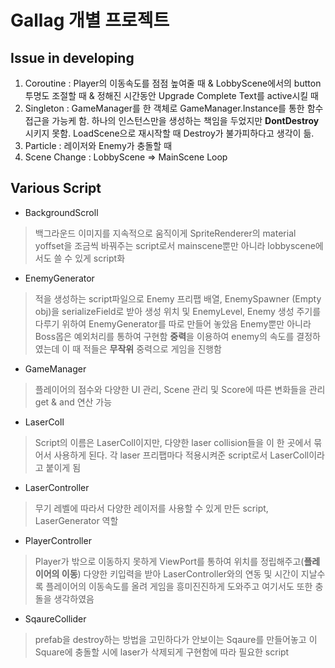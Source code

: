 # Gallag 개별 프로젝트

## Issue in developing
1. Coroutine : Player의 이동속도를 점점 높여줄 때 & LobbyScene에서의 button 투명도 조절할 때 & 정해진 시간동안 Upgrade Complete Text를 active시킬 때
2. Singleton : GameManager를 한 객체로 GameManager.Instance를 통한 함수 접근을 가능케 함. 하나의 인스턴스만을 생성하는 책임을 두었지만 **DontDestroy**시키지 못함. LoadScene으로 재시작할 때 Destroy가 불가피하다고 생각이 듦.
3. Particle : 레이저와 Enemy가 충돌할 때
4. Scene Change : LobbyScene => MainScene Loop

## Various Script

- BackgroundScroll
> 백그라운드 이미지를 지속적으로 움직이게 SpriteRenderer의 material yoffset을 조금씩 바꿔주는 script로서 mainscene뿐만 아니라 lobbyscene에서도 쓸 수 있게 script화

- EnemyGenerator
> 적을 생성하는 script파일으로 Enemy 프리팹 배열, EnemySpawner (Empty obj)을 serializeField로 받아 생성 위치 및 EnemyLevel, Enemy 생성 주기를 다루기 위하여 EnemyGenerator를 따로 만들어 놓았음 Enemy뿐만 아니라 Boss몹은 예외처리를 통하여 구현함
**중력**을 이용하여 enemy의 속도를 결정하였는데 이 때 적들은 **무작위** 중력으로 게임을 진행함 

- GameManager
> 플레이어의 점수와 다양한 UI 관리, Scene 관리 및 Score에 따른 변화들을 관리 get & and 연산 가능

- LaserColl
> Script의 이름은 LaserColl이지만, 다양한 laser collision들을 이 한 곳에서 묶어서 사용하게 된다. 각 laser 프리팹마다 적용시켜준 script로서 LaserColl이라고 붙이게 됨

- LaserController
> 무기 레벨에 따라서 다양한 레이저를 사용할 수 있게 만든 script, LaserGenerator 역할

- PlayerController
> Player가 밖으로 이동하지 못하게 ViewPort를 통하여 위치를 정립해주고(**플레이어의 이동**) 다양한 키입력을 받아 LaserController와의 연동 및 시간이 지날수록 플레이어의 이동속도를 올려 게임을 흥미진진하게 도와주고 여기서도 또한 충돌을 생각하였음

- SqaureCollider
> prefab을 destroy하는 방법을 고민하다가 안보이는 Sqaure를 만들어놓고 이 Square에 충돌할 시에 laser가 삭제되게 구현함에 따라 필요한 script
